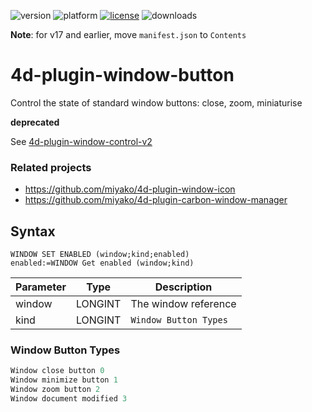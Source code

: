 ![version](https://img.shields.io/badge/version-16%2B-8331AE)
![platform](https://img.shields.io/static/v1?label=platform&message=mac-intel%20|%20mac-arm%20|%20win-64&color=blue)
[![license](https://img.shields.io/github/license/miyako/4d-plugin-window-button)](LICENSE)
![downloads](https://img.shields.io/github/downloads/miyako/4d-plugin-window-button/total)

**Note**: for v17 and earlier, move `manifest.json` to `Contents`

# 4d-plugin-window-button
Control the state of standard window buttons: close, zoom, miniaturise

**deprecated**

See [4d-plugin-window-control-v2](https://miyako.github.io/2019/10/01/4d-plugin-window-control-v2.html)

### Related projects

* https://github.com/miyako/4d-plugin-window-icon
* https://github.com/miyako/4d-plugin-carbon-window-manager

## Syntax

```
WINDOW SET ENABLED (window;kind;enabled)
enabled:=WINDOW Get enabled (window;kind)
```

Parameter|Type|Description
------------|------|----
window|LONGINT|The window reference
kind|LONGINT|``Window Button Types``

### Window Button Types

```c
Window close button 0
Window minimize button 1
Window zoom button 2
Window document modified 3
```
